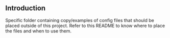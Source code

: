 ## Introduction
Specific folder containing copy/examples of config files that should be placed outside of this project. Refer to this README to know where to place the files and when to use them.

